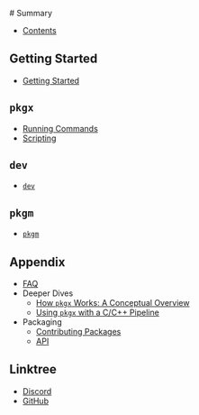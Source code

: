‌# Summary​

* [Contents](README.md)

## Getting Started

* [Getting Started](getting-started.md)


## `pkgx`

* [Running Commands](pkgx.md)
* [Scripting](scripting.md)

## `dev`

* [`dev`](https://github.com/pkgxdev/dev)

## `pkgm`

* [`pkgm`](https://github.com/pkgxdev/pkgm)
​

## Appendix

* [FAQ](faq.md)
* Deeper Dives
  * [How `pkgx` Works: A Conceptual Overview](deeper-dives/conceptual-overview.md)
  * [Using `pkgx` with a C/C++ Pipeline](deeper-dives/c++.md)
* Packaging
  * [Contributing Packages](pkging/pantry.md)
  * [API](pkging/pantry-api.md)


## Linktree

* [Discord](https://discord.gg/rNwNUY83XS)
* [GitHub](https://github.com/pkgxdev/)
